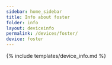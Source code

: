 ```yaml
---
sidebar: home_sidebar
title: Info about foster
folder: info
layout: deviceinfo
permalink: /devices/foster/
device: foster
---
```

{% include templates/device_info.md %}
